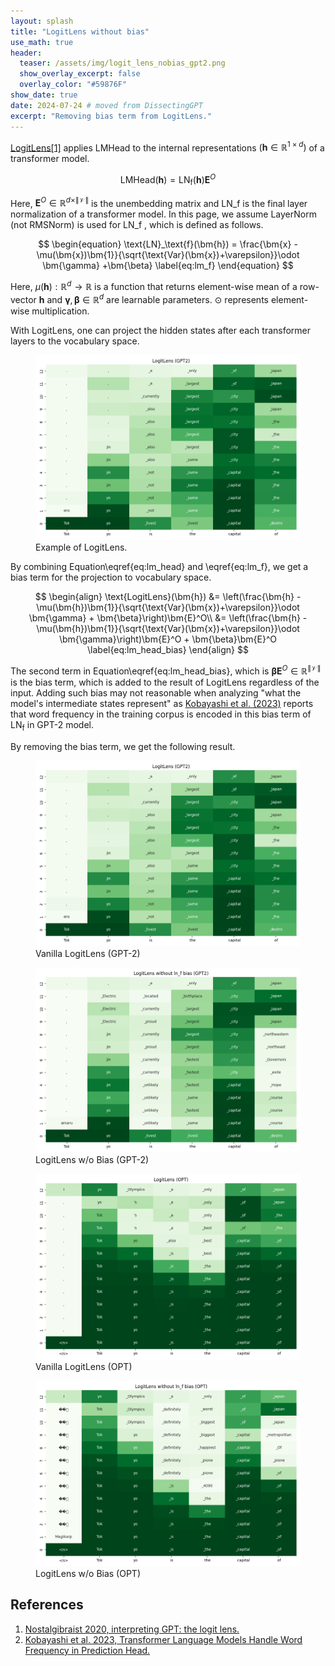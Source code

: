 ```yaml
---
layout: splash
title: "LogitLens without bias"
use_math: true
header:
  teaser: /assets/img/logit_lens_nobias_gpt2.png
  show_overlay_excerpt: false
  overlay_color: "#59876F"
show_date: true
date: 2024-07-24 # moved from DissectingGPT
excerpt: "Removing bias term from LogitLens."
---
```

<span id="top"></span>

[LogitLens\[1\]](#nostalgibraist2020logit) applies $\text{LMHead}$ to the internal representations $(\bm{h} \in \mathbb{R}^{1\times d})$ of a transformer model.

$$
\begin{equation}
\text{LMHead}(\bm{h}) = \text{LN}_\text{f}(\bm{h})\bm{E}^O \label{eq:lm_head}
\end{equation}
$$

Here,
$\bm{E}^O \in \mathbb{R}^{d\times \|\mathcal{V}\|}$
is the unembedding matrix and
$\text{LN}\_\text{f}$
is the final layer normalization of a transformer model.
In this page, we assume LayerNorm (not RMSNorm) is used for
$\text{LN}\_\text{f}$
, which is defined as follows.

$$
\begin{equation}
\text{LN}_\text{f}(\bm{h}) = \frac{\bm{x} - \mu(\bm{x})\bm{1}}{\sqrt{\text{Var}(\bm{x})+\varepsilon}}\odot \bm{\gamma} +\bm{\beta}
\label{eq:lm_f}
\end{equation}
$$

Here,
$\mu(\bm{h}): \mathbb{R}^{d}\rightarrow \mathbb{R}$ is a function that returns element-wise mean of a row-vector $\bm{h}$ and
$\bm{\gamma}, \bm{\beta} \in \mathbb{R}^{d}$ are learnable parameters.
$\odot$ represents element-wise multiplication.

With LogitLens, one can project the hidden states after each transformer layers to the vocabulary space.

<figure class="center">
    <img src="/assets/img/logit_lens_gpt2.png" alt="LogitLensExample">
    <figcaption>Example of LogitLens.</figcaption>
</figure>



By combining Equation\eqref{eq:lm_head} and \eqref{eq:lm_f}, we get a bias term for the projection to vocabulary space.

$$
\begin{align}
\text{LogitLens}(\bm{h})
&= \left(\frac{\bm{h} - \mu(\bm{h})\bm{1}}{\sqrt{\text{Var}(\bm{x})+\varepsilon}}\odot \bm{\gamma} +
\bm{\beta}\right)\bm{E}^O\\
&= \left(\frac{\bm{h} - \mu(\bm{h})\bm{1}}{\sqrt{\text{Var}(\bm{x})+\varepsilon}}\odot \bm{\gamma}\right)\bm{E}^O +
\bm{\beta}\bm{E}^O \label{eq:lm_head_bias}
\end{align}
$$


The second term in Equation\eqref{eq:lm_head_bias}, which is $\bm{\beta}\bm{E}^O \in \mathbb{R}^{\|\mathcal{V}\|}$ is the bias term, which is added to the result of LogitLens regardless of the input. Adding such bias may not reasonable when analyzing "what the model's intermediate states represent" as <a href="#kobayashi2023transformer">Kobayashi et al. (2023)</a>
reports that word frequency in the training corpus is encoded in this bias term of $\text{LN}_\text{f}$ in GPT-2 model.


By removing the bias term, we get the following result.

<figure class="center">
    <img src="/assets/img/logit_lens_gpt2.png" alt="LogitLensExample">
    <figcaption>Vanilla LogitLens (GPT-2)</figcaption>
</figure>
<figure class="center">
    <img src="/assets/img/logit_lens_nobias_gpt2.png" alt="LogitLensNobiasExample">
    <figcaption>LogitLens w/o Bias (GPT-2)</figcaption>
</figure>

<figure class="center">
    <img src="/assets/img/logit_lens_opt.png" alt="LogitLensExample">
    <figcaption>Vanilla LogitLens (OPT)</figcaption>
</figure>
<figure class="center">
    <img src="/assets/img/logit_lens_nobias_opt.png" alt="LogitLensNobiasExample">
    <figcaption>LogitLens w/o Bias (OPT)</figcaption>
</figure>


## References
<ol>
    <li id="nostalgibraist2020logit">
        <a href="https://www.lesswrong.com/posts/AcKRB8wDpdaN6v6ru/interpreting-gpt-the-logit-lens" target="_blank" >
        Nostalgibraist 2020, interpreting GPT: the logit lens.
        </a>
    </li>
    <li id="kobayashi2023transformer">
        <a href="https://aclanthology.org/2023.findings-acl.276/" target="_blank" >Kobayashi et al. 2023, Transformer Language Models Handle Word Frequency in Prediction
        Head.</a>
    </li>
</ol>
